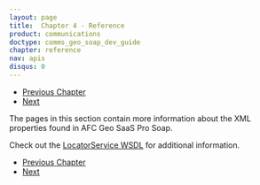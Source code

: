 ```yaml
---
layout: page
title:  Chapter 4 - Reference
product: communications
doctype: comms_geo_soap_dev_guide
chapter: reference
nav: apis
disqus: 0
---
```


<ul class="pager">
  <li class="previous"><a href="/communications/dev-guide_geo_soap/customizing-geocoding-requests/"><i class="glyphicon glyphicon-chevron-left"></i>Previous Chapter</a></li>
  <li class="next"><a href="/communications/dev-guide_geo_soap/reference/geocode-address/">Next<i class="glyphicon glyphicon-chevron-right"></i></a></li>
</ul>

The pages in this section contain more information about the XML properties found in AFC Geo SaaS Pro Soap.

Check out the <a class="dev-guide-link" href="https://ezgeoasp.billsoft.com/LocatorService.svc?wsdl">LocatorService WSDL</a> for additional information.

<ul class="pager">
  <li class="previous"><a href="/communications/dev-guide_geo_soap/customizing-geocoding-requests/"><i class="glyphicon glyphicon-chevron-left"></i>Previous Chapter</a></li>
  <li class="next"><a href="/communications/dev-guide_geo_soap/reference/geocode-address/">Next<i class="glyphicon glyphicon-chevron-right"></i></a></li>
</ul>